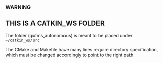 ### WARNING
## THIS IS A CATKIN_WS FOLDER
The folder (qutms_autonomous) is meant to be placed under    
```~/catkin_ws/src```    

The CMake and Makefile have many lines require directory specification, which must be changed accordingly to point to the right path.

